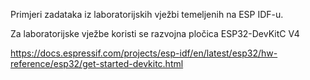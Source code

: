 Primjeri zadataka iz laboratorijskih vježbi temeljenih na ESP IDF-u. 

Za laboratorijske vježbe koristi se razvojna pločica ESP32-DevKitC V4 

https://docs.espressif.com/projects/esp-idf/en/latest/esp32/hw-reference/esp32/get-started-devkitc.html

